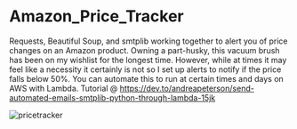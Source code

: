 # Amazon_Price_Tracker
Requests, Beautiful Soup, and smtplib working together to alert you of price changes on an Amazon product. Owning a part-husky, this vacuum brush has been on my wishlist for the longest time. However, while at times it may feel like a necessity it certainly is not so I set up alerts to notify if the price falls below 50%. You can automate this to run at certain times and days on AWS with Lambda. Tutorial @ https://dev.to/andreapeterson/send-automated-emails-smtplib-python-through-lambda-15jk


![pricetracker](https://github.com/andreapeterson/Amazon_Price_Tracker/assets/134665743/27577bc6-1314-465b-9a2c-485cee5f55bb)
